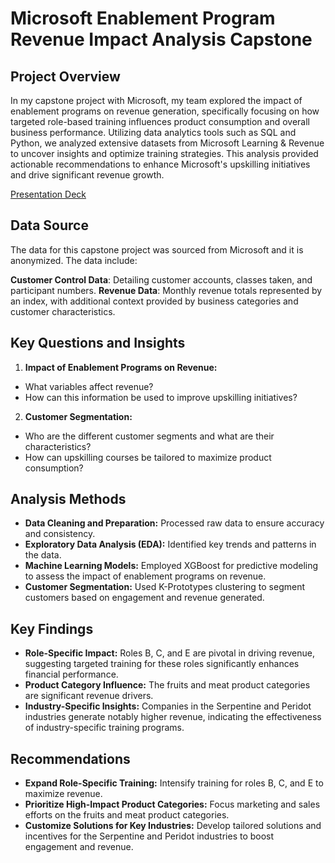 # Microsoft Enablement Program Revenue Impact Analysis Capstone 

## Project Overview

In my capstone project with Microsoft, my team explored the impact of enablement programs on revenue generation, specifically focusing on how targeted role-based training influences product consumption and overall business performance. Utilizing data analytics tools such as SQL and Python, we analyzed extensive datasets from Microsoft Learning & Revenue to uncover insights and optimize training strategies. This analysis provided actionable recommendations to enhance Microsoft's upskilling initiatives and drive significant revenue growth.

[Presentation Deck](https://github.com/nickyongth/Microsoft-Enablement-Program-Revenue-Impact-Analysis-Capstone-/blob/main/Nicky%20Ong%20UW%20Microsoft%20Gold%20Team%20Capstone.pdf)

## Data Source
The data for this capstone project was sourced from Microsoft and it is anonymized. The data include:

**Customer Control Data**: Detailing customer accounts, classes taken, and participant numbers.
**Revenue Data**: Monthly revenue totals represented by an index, with additional context provided by business categories and customer characteristics.

## Key Questions and Insights

1. **Impact of Enablement Programs on Revenue:**
- What variables affect revenue?
- How can this information be used to improve upskilling initiatives?

2. **Customer Segmentation:**
- Who are the different customer segments and what are their characteristics?
- How can upskilling courses be tailored to maximize product consumption?

## Analysis Methods
- **Data Cleaning and Preparation:** Processed raw data to ensure accuracy and consistency.
- **Exploratory Data Analysis (EDA):** Identified key trends and patterns in the data.
- **Machine Learning Models:** Employed XGBoost for predictive modeling to assess the impact of enablement programs on revenue.
- **Customer Segmentation:** Used K-Prototypes clustering to segment customers based on engagement and revenue generated.

## Key Findings
- **Role-Specific Impact:** Roles B, C, and E are pivotal in driving revenue, suggesting targeted training for these roles significantly enhances financial performance.
- **Product Category Influence:** The fruits and meat product categories are significant revenue drivers.
- **Industry-Specific Insights:** Companies in the Serpentine and Peridot industries generate notably higher revenue, indicating the effectiveness of industry-specific training programs.

## Recommendations
- **Expand Role-Specific Training:** Intensify training for roles B, C, and E to maximize revenue.
- **Prioritize High-Impact Product Categories:** Focus marketing and sales efforts on the fruits and meat product categories.
- **Customize Solutions for Key Industries:** Develop tailored solutions and incentives for the Serpentine and Peridot industries to boost engagement and revenue.
